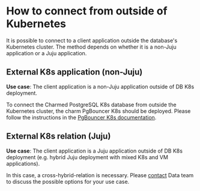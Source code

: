 # How to connect from outside of Kubernetes

It is possible to connect to a client application outside the database's Kubernetes cluster. The method depends on whether it is a non-Juju application or a Juju application.

## External K8s application (non-Juju)

**Use case**: The client application is a non-Juju application outside of DB K8s deployment.

To connect the Charmed PostgreSQL K8s database from outside the Kubernetes cluster, the charm PgBouncer K8s should be deployed. Please follow the instructions in the [PgBouncer K8s documentation](https://charmhub.io/pgbouncer-k8s/docs/h-external-access).

## External K8s relation (Juju)

**Use case**: The client application is a Juju application outside of DB K8s deployment (e.g. hybrid Juju deployment with mixed K8s and VM applications).

In this case, a cross-hybrid-relation is necessary. Please [contact](/reference/contacts) Data team to discuss the possible options for your use case.

